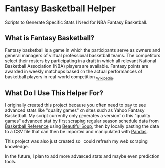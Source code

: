 # Fantasy Basketball Helper
Scripts to Generate Specific Stats I Need for NBA Fantasy Basketball.

## What is Fantasy Basketball?
Fantasy basketball is a game in which the participants serve as owners and general managers of virtual professional basketball teams. The competitors select their rosters by participating in a draft in which all relevant National Basketball Association (NBA) players are available. Fantasy points are awarded in weekly matchups based on the actual performances of basketball players in real-world competition <sub>[Wikipedia](https://en.wikipedia.org/wiki/Fantasy_basketball)</sub>.

## What Do I Use This Helper For?
I originally created this project because you often need to pay to see advanced stats like "quality games" on sites such as Yahoo Fantasy Basketball. My script currently only generates a versionf o this "quality games" advanced stat by first scraping regular season schedule data from [Basketball Reference](https://www.basketball-reference.com/]) using [Beautiful Soup](https://en.wikipedia.org/wiki/Beautiful_Soup_(HTML_parser)#:~:text=Beautiful%20Soup%20is%20a%20Python,is%20useful%20for%20web%20scraping.), then by locally pasting the data to a CSV file that can then be imported and manipulated with [Pandas](https://pandas.pydata.org/).

This project was also just created so I could refresh my web scraping knowledge.

In the future, I plan to add more advanced stats and maybe even prediction tools.
